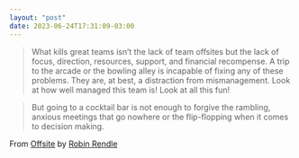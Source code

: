 ```yaml
---
layout: "post"
date: 2023-06-24T17:31:09-03:00
---
```


> What kills great teams isn’t the lack of team offsites but the lack of focus, direction, resources, support, and financial recompense. A trip to the arcade or the bowling alley is incapable of fixing any of these problems. They are, at best, a distraction from mismanagement. Look at how well managed this team is! Look at all this fun!

> But going to a cocktail bar is not enough to forgive the rambling, anxious meetings that go nowhere or the flip-flopping when it comes to decision making.

From [Offsite](https://robinrendle.com/notes/offsite/) by [Robin Rendle](https://robinrendle.com/)
